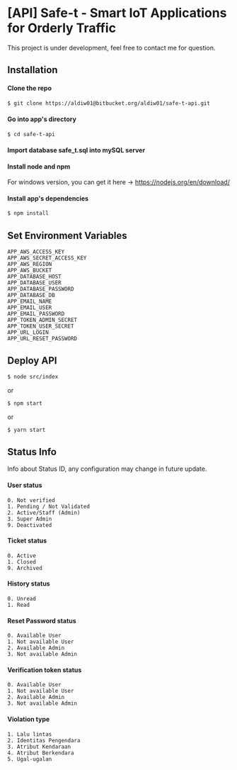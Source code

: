 # [API] Safe-t - Smart IoT Applications for Orderly Traffic
This project is under development, feel free to contact me for question.

## Installation

#### Clone the repo
``` bash
$ git clone https://aldiw01@bitbucket.org/aldiw01/safe-t-api.git
```

#### Go into app's directory
``` bash
$ cd safe-t-api
```

#### Import database safe_t.sql into mySQL server

#### Install node and npm
For windows version, you can get it here -> https://nodejs.org/en/download/ 

#### Install app's dependencies
``` bash
$ npm install
```

## Set Environment Variables
```
APP_AWS_ACCESS_KEY
APP_AWS_SECRET_ACCESS_KEY
APP_AWS_REGION
APP_AWS_BUCKET
APP_DATABASE_HOST
APP_DATABASE_USER
APP_DATABASE_PASSWORD
APP_DATABASE_DB
APP_EMAIL_NAME
APP_EMAIL_USER
APP_EMAIL_PASSWORD
APP_TOKEN_ADMIN_SECRET
APP_TOKEN_USER_SECRET
APP_URL_LOGIN
APP_URL_RESET_PASSWORD
```

## Deploy API
``` bash
$ node src/index
```
or
``` bash
$ npm start
```
or
``` bash
$ yarn start
```

## Status Info
Info about Status ID, any configuration may change in future update.

#### User status
```
0. Not verified
1. Pending / Not Validated
2. Active/Staff (Admin)
3. Super Admin
9. Deactivated
```

#### Ticket status
```
0. Active
1. Closed
9. Archived
```

#### History status
```
0. Unread
1. Read
```

#### Reset Password status
```
0. Available User
1. Not available User
2. Available Admin
3. Not available Admin
```

#### Verification token status
```
0. Available User
1. Not available User
2. Available Admin
3. Not available Admin
```

#### Violation type
```
1. Lalu lintas
2. Identitas Pengendara
3. Atribut Kendaraan
4. Atribut Berkendara
5. Ugal-ugalan
```
